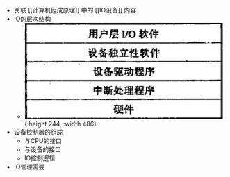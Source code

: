- 关联 [[计算机组成原理]] 中的 [[IO设备]] 内容
- IO的层次结构
	- ![image.png](../assets/image_1630652263194_0.png){:height 244, :width 486}
- 设备控制器的组成
	- 与CPU的接口
	- 与设备的接口
	- IO控制逻辑
- IO管理需要